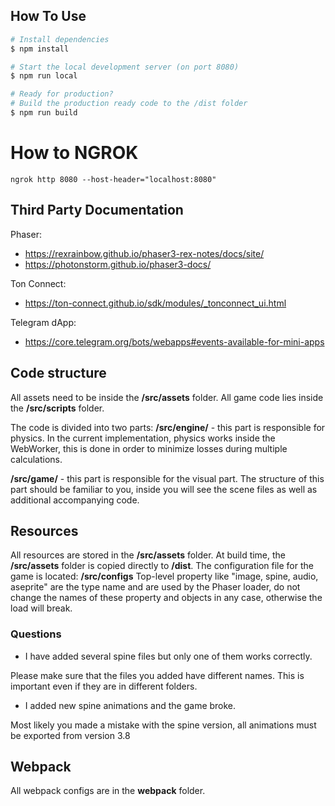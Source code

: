 ## How To Use

```bash
# Install dependencies
$ npm install

# Start the local development server (on port 8080)
$ npm run local

# Ready for production?
# Build the production ready code to the /dist folder
$ npm run build
```

# How to NGROK

```
ngrok http 8080 --host-header="localhost:8080"
```

## Third Party Documentation

Phaser:

-   https://rexrainbow.github.io/phaser3-rex-notes/docs/site/
-   https://photonstorm.github.io/phaser3-docs/

Ton Connect:

-   https://ton-connect.github.io/sdk/modules/_tonconnect_ui.html

Telegram dApp:

-   https://core.telegram.org/bots/webapps#events-available-for-mini-apps

## Code structure

All assets need to be inside the **/src/assets** folder.
All game code lies inside the **/src/scripts** folder.

The code is divided into two parts:
**/src/engine/** - this part is responsible for physics.
In the current implementation, physics works inside the WebWorker, this is done in order to minimize losses during multiple calculations.

**/src/game/** - this part is responsible for the visual part.
The structure of this part should be familiar to you, inside you will see the scene files as well as additional accompanying code.

## Resources

All resources are stored in the **/src/assets** folder. At build time, the **/src/assets** folder is copied directly to **/dist**.
The configuration file for the game is located: **/src/configs**
Top-level property like "image, spine, audio, aseprite" are the type name and are used by the Phaser loader, do not change the names of these property and objects in any case, otherwise the load will break.

### Questions

-   I have added several spine files but only one of them works correctly.

Please make sure that the files you added have different names. This is important even if they are in different folders.

-   I added new spine animations and the game broke.

Most likely you made a mistake with the spine version, all animations must be exported from version 3.8

## Webpack

All webpack configs are in the **webpack** folder.
